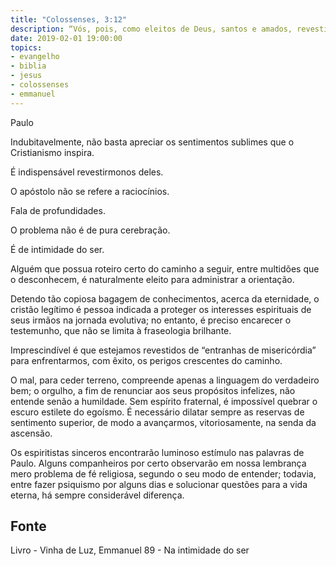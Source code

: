 ```yaml
---
title: "Colossenses, 3:12"
description: “Vós, pois, como eleitos de Deus, santos e amados, revesti­vos de entranhas de misericórdia, de benignidade, humildade, mansidão, longanimidade.”
date: 2019-02-01 19:00:00
topics: 
- evangelho
- biblia
- jesus
- colossenses
- emmanuel
---
```


Paulo 

Indubitavelmente, não basta apreciar os sentimentos sublimes que o
Cristianismo inspira.

É indispensável revestirmo­nos deles.

O apóstolo não se refere a raciocínios.

Fala de profundidades.

O problema não é de pura cerebração.

É de intimidade do ser.

Alguém que possua roteiro certo do caminho a seguir, entre multidões que
o desconhecem, é naturalmente eleito para administrar a orientação.

Detendo tão copiosa bagagem de conhecimentos, acerca da eternidade, o
cristão legítimo é pessoa indicada a proteger os interesses espirituais de seus irmãos
na jornada evolutiva; no entanto, é preciso encarecer o testemunho, que não se limita
à fraseologia brilhante.

Imprescindível é que estejamos revestidos de “entranhas de misericórdia”
para enfrentarmos, com êxito, os perigos crescentes do caminho.

O mal, para ceder terreno, compreende apenas a linguagem do verdadeiro
bem; o orgulho, a fim de renunciar aos seus propósitos infelizes, não entende senão
a humildade. Sem espírito fraternal, é impossível quebrar o escuro estilete do
egoísmo. É necessário dilatar sempre as reservas de sentimento superior, de modo a
avançarmos, vitoriosamente, na senda da ascensão.

Os espiritistas sinceros encontrarão luminoso estímulo nas palavras de
Paulo. Alguns companheiros por certo observarão em nossa lembrança mero
problema de fé religiosa, segundo o seu modo de entender; todavia, entre fazer
psiquismo por alguns dias e solucionar questões para a vida eterna, há sempre
considerável diferença.


## Fonte
Livro - Vinha de Luz, Emmanuel
89 - Na intimidade do ser
